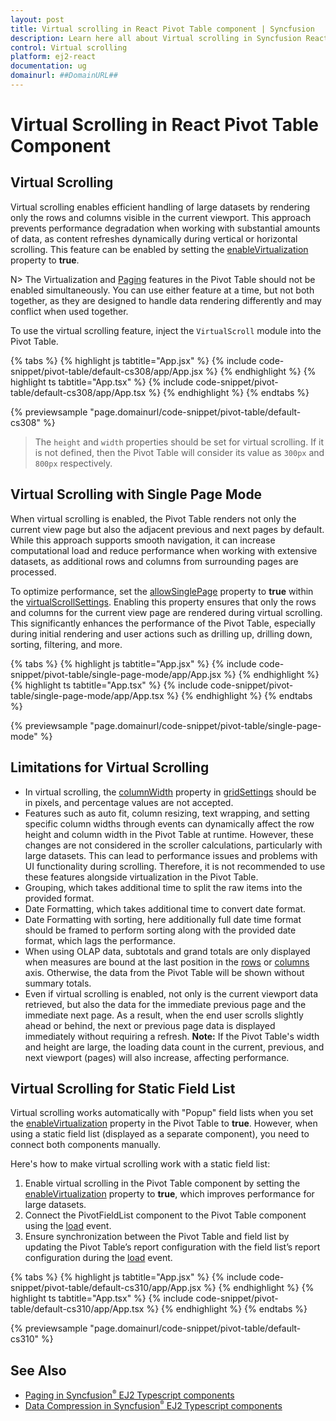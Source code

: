```yaml
---
layout: post
title: Virtual scrolling in React Pivot Table component | Syncfusion
description: Learn here all about Virtual scrolling in Syncfusion React Pivot Table component of Syncfusion Essential JS 2 and more.
control: Virtual scrolling 
platform: ej2-react
documentation: ug
domainurl: ##DomainURL##
---
```


# Virtual Scrolling in React Pivot Table Component

## Virtual Scrolling

Virtual scrolling enables efficient handling of large datasets by rendering only the rows and columns visible in the current viewport. This approach prevents performance degradation when working with substantial amounts of data, as content refreshes dynamically during vertical or horizontal scrolling. This feature can be enabled by setting the [enableVirtualization](https://ej2.syncfusion.com/react/documentation/api/pivotview/#enablevirtualization) property to **true**.

N> The Virtualization and [Paging](./paging) features in the Pivot Table should not be enabled simultaneously. You can use either feature at a time, but not both together, as they are designed to handle data rendering differently and may conflict when used together.

To use the virtual scrolling feature, inject the `VirtualScroll` module into the Pivot Table.

{% tabs %}
{% highlight js tabtitle="App.jsx" %}
{% include code-snippet/pivot-table/default-cs308/app/App.jsx %}
{% endhighlight %}
{% highlight ts tabtitle="App.tsx" %}
{% include code-snippet/pivot-table/default-cs308/app/App.tsx %}
{% endhighlight %}
{% endtabs %}

{% previewsample "page.domainurl/code-snippet/pivot-table/default-cs308" %}

> The `height` and `width` properties should be set for virtual scrolling. If it is not defined, then the Pivot Table will consider its value as `300px` and `800px` respectively.

## Virtual Scrolling with Single Page Mode

When virtual scrolling is enabled, the Pivot Table renders not only the current view page but also the adjacent previous and next pages by default. While this approach supports smooth navigation, it can increase computational load and reduce performance when working with extensive datasets, as additional rows and columns from surrounding pages are processed.

To optimize performance, set the [allowSinglePage](https://ej2.syncfusion.com/react/documentation/api/pivotview/virtualScrollSettings/#allowSinglePage) property to **true** within the [virtualScrollSettings](https://ej2.syncfusion.com/react/documentation/api/pivotview/virtualScrollSettings/). Enabling this property ensures that only the rows and columns for the current view page are rendered during virtual scrolling. This significantly enhances the performance of the Pivot Table, especially during initial rendering and user actions such as drilling up, drilling down, sorting, filtering, and more.

{% tabs %}
{% highlight js tabtitle="App.jsx" %}
{% include code-snippet/pivot-table/single-page-mode/app/App.jsx %}
{% endhighlight %}
{% highlight ts tabtitle="App.tsx" %}
{% include code-snippet/pivot-table/single-page-mode/app/App.tsx %}
{% endhighlight %}
{% endtabs %}

{% previewsample "page.domainurl/code-snippet/pivot-table/single-page-mode" %}

## Limitations for Virtual Scrolling

* In virtual scrolling, the [columnWidth](https://ej2.syncfusion.com/react/documentation/api/pivotview/gridSettings/#columnwidth) property in [gridSettings](https://ej2.syncfusion.com/react/documentation/api/pivotview/gridSettings/) should be in pixels, and percentage values are not accepted.
* Features such as auto fit, column resizing, text wrapping, and setting specific column widths through events can dynamically affect the row height and column width in the Pivot Table at runtime. However, these changes are not considered in the scroller calculations, particularly with large datasets. This can lead to performance issues and problems with UI functionality during scrolling. Therefore, it is not recommended to use these features alongside virtualization in the Pivot Table.
* Grouping, which takes additional time to split the raw items into the provided format.
* Date Formatting, which takes additional time to convert date format.
* Date Formatting with sorting, here additionally full date time format should be framed to perform sorting along with the provided date format, which lags the performance.
* When using OLAP data, subtotals and grand totals are only displayed when measures are bound at the last position in the [rows](https://ej2.syncfusion.com/react/documentation/api/pivotview/dataSourceSettings/#rows) or [columns](https://ej2.syncfusion.com/react/documentation/api/pivotview/dataSourceSettings/#columns) axis. Otherwise, the data from the Pivot Table will be shown without summary totals.
* Even if virtual scrolling is enabled, not only is the current viewport data retrieved, but also the data for the immediate previous page and the immediate next page. As a result, when the end user scrolls slightly ahead or behind, the next or previous page data is displayed immediately without requiring a refresh. **Note:** If the Pivot Table's width and height are large, the loading data count in the current, previous, and next viewport (pages) will also increase, affecting performance.

## Virtual Scrolling for Static Field List

Virtual scrolling works automatically with "Popup" field lists when you set the [enableVirtualization](https://ej2.syncfusion.com/react/documentation/api/pivotview/#enablevirtualization) property in the Pivot Table to **true**. However, when using a static field list (displayed as a separate component), you need to connect both components manually.

Here's how to make virtual scrolling work with a static field list:

1. Enable virtual scrolling in the Pivot Table component by setting the [enableVirtualization](https://ej2.syncfusion.com/react/documentation/api/pivotview/#enablevirtualization) property to **true**, which improves performance for large datasets.
2. Connect the PivotFieldList component to the Pivot Table component using the [load](https://ej2.syncfusion.com/react/documentation/api/pivotview/#load) event.
3. Ensure synchronization between the Pivot Table and field list by updating the Pivot Table’s report configuration with the field list’s report configuration during the [load](https://ej2.syncfusion.com/react/documentation/api/pivotview/#load) event.

{% tabs %}
{% highlight js tabtitle="App.jsx" %}
{% include code-snippet/pivot-table/default-cs310/app/App.jsx %}
{% endhighlight %}
{% highlight ts tabtitle="App.tsx" %}
{% include code-snippet/pivot-table/default-cs310/app/App.tsx %}
{% endhighlight %}
{% endtabs %}

{% previewsample "page.domainurl/code-snippet/pivot-table/default-cs310" %}

## See Also

* [Paging in Syncfusion<sup style="font-size:70%">&reg;</sup> EJ2 Typescript components](./paging)
* [Data Compression in Syncfusion<sup style="font-size:70%">&reg;</sup> EJ2 Typescript components](./data-compression)